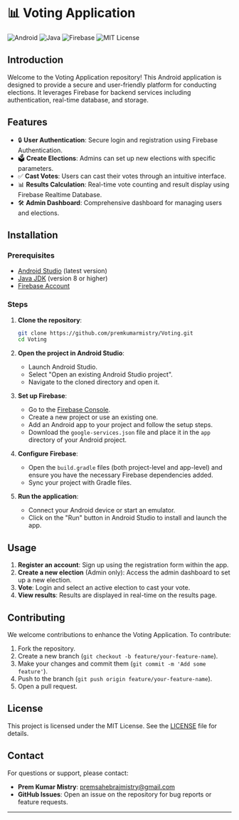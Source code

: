 # 📊 Voting Application

![Android](https://img.shields.io/badge/Platform-Android-green?logo=android)
![Java](https://img.shields.io/badge/Language-Java-blue?logo=java)
![Firebase](https://img.shields.io/badge/Backend-Firebase-orange?logo=firebase)
![MIT License](https://img.shields.io/github/license/premkumarmistry/Voting)

## Introduction

Welcome to the Voting Application repository! This Android application is designed to provide a secure and user-friendly platform for conducting elections. It leverages Firebase for backend services including authentication, real-time database, and storage.

## Features

- 🔒 **User Authentication**: Secure login and registration using Firebase Authentication.
- 🗳️ **Create Elections**: Admins can set up new elections with specific parameters.
- ✅ **Cast Votes**: Users can cast their votes through an intuitive interface.
- 📊 **Results Calculation**: Real-time vote counting and result display using Firebase Realtime Database.
- 🛠️ **Admin Dashboard**: Comprehensive dashboard for managing users and elections.

## Installation

### Prerequisites

- [Android Studio](https://developer.android.com/studio) (latest version)
- [Java JDK](https://www.oracle.com/java/technologies/javase-downloads.html) (version 8 or higher)
- [Firebase Account](https://firebase.google.com/)

### Steps

1. **Clone the repository**:
   ```sh
   git clone https://github.com/premkumarmistry/Voting.git
   cd Voting
   ```

2. **Open the project in Android Studio**:
   - Launch Android Studio.
   - Select "Open an existing Android Studio project".
   - Navigate to the cloned directory and open it.

3. **Set up Firebase**:
   - Go to the [Firebase Console](https://console.firebase.google.com/).
   - Create a new project or use an existing one.
   - Add an Android app to your project and follow the setup steps.
   - Download the `google-services.json` file and place it in the `app` directory of your Android project.

4. **Configure Firebase**:
   - Open the `build.gradle` files (both project-level and app-level) and ensure you have the necessary Firebase dependencies added.
   - Sync your project with Gradle files.

5. **Run the application**:
   - Connect your Android device or start an emulator.
   - Click on the "Run" button in Android Studio to install and launch the app.

## Usage

1. **Register an account**: Sign up using the registration form within the app.
2. **Create a new election** (Admin only): Access the admin dashboard to set up a new election.
3. **Vote**: Login and select an active election to cast your vote.
4. **View results**: Results are displayed in real-time on the results page.

## Contributing

We welcome contributions to enhance the Voting Application. To contribute:

1. Fork the repository.
2. Create a new branch (`git checkout -b feature/your-feature-name`).
3. Make your changes and commit them (`git commit -m 'Add some feature'`).
4. Push to the branch (`git push origin feature/your-feature-name`).
5. Open a pull request.

## License

This project is licensed under the MIT License. See the [LICENSE](LICENSE) file for details.

## Contact

For questions or support, please contact:

- **Prem Kumar Mistry**: [premsahebrajmistry@gmail.com](mailto:premsahebrajmistry@gmail.com)
- **GitHub Issues**: Open an issue on the repository for bug reports or feature requests.

---
